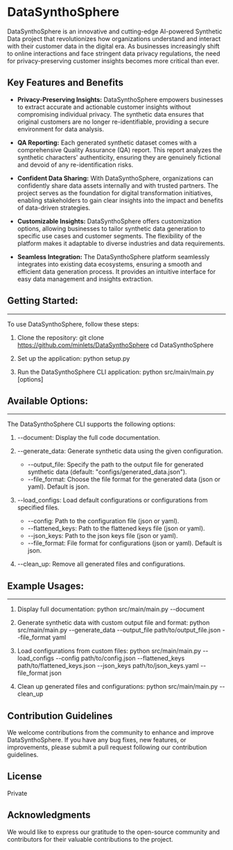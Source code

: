 # DataSynthoSphere

DataSynthoSphere is an innovative and cutting-edge AI-powered Synthetic Data project that revolutionizes how organizations understand and interact with their customer data in the digital era. As businesses increasingly shift to online interactions and face stringent data privacy regulations, the need for privacy-preserving customer insights becomes more critical than ever.

## Key Features and Benefits

- **Privacy-Preserving Insights:** DataSynthoSphere empowers businesses to extract accurate and actionable customer insights without compromising individual privacy. The synthetic data ensures that original customers are no longer re-identifiable, providing a secure environment for data analysis.

- **QA Reporting:** Each generated synthetic dataset comes with a comprehensive Quality Assurance (QA) report. This report analyzes the synthetic characters' authenticity, ensuring they are genuinely fictional and devoid of any re-identification risks.

- **Confident Data Sharing:** With DataSynthoSphere, organizations can confidently share data assets internally and with trusted partners. The project serves as the foundation for digital transformation initiatives, enabling stakeholders to gain clear insights into the impact and benefits of data-driven strategies.

- **Customizable Insights:** DataSynthoSphere offers customization options, allowing businesses to tailor synthetic data generation to specific use cases and customer segments. The flexibility of the platform makes it adaptable to diverse industries and data requirements.

- **Seamless Integration:** The DataSynthoSphere platform seamlessly integrates into existing data ecosystems, ensuring a smooth and efficient data generation process. It provides an intuitive interface for easy data management and insights extraction.

## Getting Started:
----------------
To use DataSynthoSphere, follow these steps:

1. Clone the repository:
   git clone https://github.com/minlets/DataSynthoSphere
   cd DataSynthoSphere

2. Set up the application:
   python setup.py

3. Run the DataSynthoSphere CLI application:
   python src/main/main.py [options]

## Available Options:
------------------
The DataSynthoSphere CLI supports the following options:

1. --document: Display the full code documentation.

2. --generate_data: Generate synthetic data using the given configuration.
   - --output_file: Specify the path to the output file for generated synthetic data (default: "configs/generated_data.json").
   - --file_format: Choose the file format for the generated data (json or yaml). Default is json.

3. --load_configs: Load default configurations or configurations from specified files.
   - --config: Path to the configuration file (json or yaml).
   - --flattened_keys: Path to the flattened keys file (json or yaml).
   - --json_keys: Path to the json keys file (json or yaml).
   - --file_format: File format for configurations (json or yaml). Default is json.

4. --clean_up: Remove all generated files and configurations.

## Example Usages:
---------------
1. Display full documentation:
   python src/main/main.py --document

2. Generate synthetic data with custom output file and format:
   python src/main/main.py --generate_data --output_file path/to/output_file.json --file_format yaml

3. Load configurations from custom files:
   python src/main/main.py --load_configs --config path/to/config.json --flattened_keys path/to/flattened_keys.json --json_keys path/to/json_keys.yaml --file_format json

4. Clean up generated files and configurations:
   python src/main/main.py --clean_up

## Contribution Guidelines

We welcome contributions from the community to enhance and improve DataSynthoSphere. If you have any bug fixes, new features, or improvements, please submit a pull request following our contribution guidelines.

## License
Private

## Acknowledgments

We would like to express our gratitude to the open-source community and contributors for their valuable contributions to the project.
